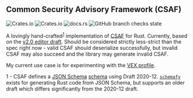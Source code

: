 ## Common Security Advisory Framework (CSAF)

![Crates.io](https://img.shields.io/crates/v/csaf)
![Crates.io](https://img.shields.io/crates/l/csaf)
![docs.rs](https://img.shields.io/docsrs/csaf)
![GitHub branch checks state](https://img.shields.io/github/checks-status/voteblake/csaf-rs/main)

A lovingly hand-crafted<sup>[1](#footnote1)</sup> implementation of [CSAF](https://www.oasis-open.org/committees/tc_home.php?wg_abbrev=csaf) for Rust. Currently, based on the [v2.0 editor draft](https://github.com/oasis-tcs/csaf/blob/master/csaf_2.0/prose/csaf-v2-editor-draft.md). Should be considered strictly less-strict than the spec right now - valid CSAF should deserialize successfully, but invalid CSAF may also succeed and the library may generate invalid CSAF.

My current use case is for experimenting with the [VEX profile](https://github.com/oasis-tcs/csaf/blob/master/csaf_2.0/prose/csaf-v2-editor-draft.md#45-profile-5-vex).

<a name="footnote1">1</a> - CSAF defines a [JSON Schema](https://json-schema.org/understanding-json-schema/index.html) [schema](https://github.com/oasis-tcs/csaf/blob/master/csaf_2.0/json_schema/csaf_json_schema.json) using Draft 2020-12. [`schemafy`](https://crates.io/crates/schemafy) exists for generating Rust code from JSON Schema, but supports an older draft which differs significantly from the 2020-12 draft.
